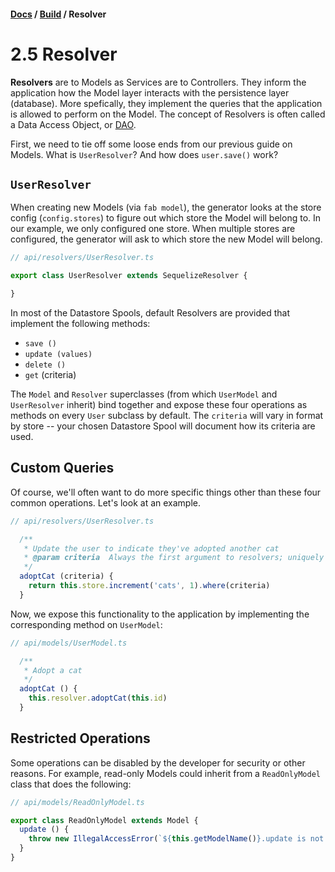 #### [Docs](../../) / [Build](./) / Resolver

# 2.5 Resolver

**Resolvers** are to Models as Services are to Controllers. They inform the application how the Model layer interacts with the persistence layer (database). More spefically, they implement the queries that the application is allowed to perform on the Model. The concept of Resolvers is often called a Data Access Object, or [DAO](https://en.wikipedia.org/wiki/Data_access_object).

First, we need to tie off some loose ends from our previous guide on Models. What is `UserResolver`? And how does `user.save()` work?

## `UserResolver`

When creating new Models (via `fab model`), the generator looks at the store config (`config.stores`) to figure out which store the Model will belong to. In our example, we only configured one store. When multiple stores are configured, the generator will ask to which store the new Model will belong.

```js
// api/resolvers/UserResolver.ts

export class UserResolver extends SequelizeResolver {

}
```

In most of the Datastore Spools, default Resolvers are provided that implement the following methods:
- `save ()`
- `update (values)`
- `delete ()`
- `get` (criteria)

The `Model` and `Resolver` superclasses (from which `UserModel` and `UserResolver` inherit) bind together and expose these four operations as methods on every `User` subclass by default. The `criteria` will vary in format by store -- your chosen Datastore Spool will document how its criteria are used.

## Custom Queries

Of course, we'll often want to do more specific things other than these four common operations. Let's look at an example.

```js
// api/resolvers/UserResolver.ts

  /**
   * Update the user to indicate they've adopted another cat
   * @param criteria  Always the first argument to resolvers; uniquely identifies object
   */
  adoptCat (criteria) {
    return this.store.increment('cats', 1).where(criteria)
  }
```

Now, we expose this functionality to the application by implementing the corresponding method on `UserModel`:

```js
// api/models/UserModel.ts

  /**
   * Adopt a cat
   */
  adoptCat () {
    this.resolver.adoptCat(this.id)
  }
```

## Restricted Operations

Some operations can be disabled by the developer for security or other reasons. For example, read-only Models could inherit from a `ReadOnlyModel` class that does the following:

```js
// api/models/ReadOnlyModel.ts

export class ReadOnlyModel extends Model {
  update () {
    throw new IllegalAccessError(`${this.getModelName()}.update is not allowed by the server`)
  }
}
```
